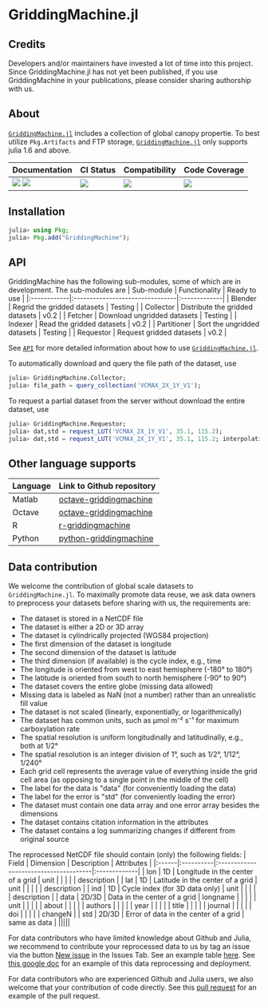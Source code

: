 # GriddingMachine.jl

<!-- Links and shortcuts -->
[gm-url]: https://github.com/CliMA/GriddingMachine.jl
[gm-api]: https://CliMA.github.io/GriddingMachine.jl/stable/API/

[dev-img]: https://img.shields.io/badge/docs-dev-blue.svg
[dev-url]: https://CliMA.github.io/GriddingMachine.jl/dev/

[rel-img]: https://img.shields.io/badge/docs-stable-blue.svg
[rel-url]: https://CliMA.github.io/GriddingMachine.jl/stable/

[st-img]: https://github.com/CliMA/GriddingMachine.jl/workflows/JuliaStable/badge.svg?branch=main
[st-url]: https://github.com/CliMA/GriddingMachine.jl/actions?query=branch%3A"main"++workflow%3A"JuliaStable"

[min-img]: https://github.com/CliMA/GriddingMachine.jl/workflows/Julia-1.6/badge.svg?branch=main
[min-url]: https://github.com/CliMA/GriddingMachine.jl/actions?query=branch%3A"main"++workflow%3A"Julia-1.6"

[cov-img]: https://codecov.io/gh/CliMA/GriddingMachine.jl/branch/main/graph/badge.svg
[cov-url]: https://codecov.io/gh/CliMA/GriddingMachine.jl


## Credits
Developers and/or maintainers have invested a lot of time into this project. Since GriddingMachine.jl has not yet been published, if you use GriddingMachine in your publications, please consider
    sharing authorship with us.


## About
[`GriddingMachine.jl`][gm-url] includes a collection of global canopy propertie. To best utilize `Pkg.Artifacts` and FTP storage, [`GriddingMachine.jl`][gm-url] only supports julia 1.6 and above.

| Documentation                                   | CI Status             | Compatibility           | Code Coverage           |
|:------------------------------------------------|:----------------------|:------------------------|:------------------------|
| [![][dev-img]][dev-url] [![][rel-img]][rel-url] | [![][st-img]][st-url] | [![][min-img]][min-url] | [![][cov-img]][cov-url] |


## Installation
```julia
julia> using Pkg;
julia> Pkg.add("GriddingMachine");
```


## API
GriddingMachine has the following sub-modules, some of which are in development. The sub-modules are
| Sub-module  | Functionality                   | Ready to use |
|:------------|:--------------------------------|:-------------|
| Blender     | Regrid the gridded datasets     | Testing      |
| Collector   | Distribute the gridded datasets | v0.2         |
| Fetcher     | Download ungridded datasets     | Testing      |
| Indexer     | Read the gridded datasets       | v0.2         |
| Partitioner | Sort the ungridded datasets     | Testing      |
| Requestor   | Request gridded datasets        | v0.2         |

See [`API`][gm-api] for more detailed information about how to use [`GriddingMachine.jl`][gm-url].

To automatically download and query the file path of the dataset, use
```julia
julia> GriddingMachine.Collector;
julia> file_path = query_collection('VCMAX_2X_1Y_V1');
```

To request a partial dataset from the server without download the entire dataset, use
```julia
julia> GriddingMachine.Requestor;
julia> dat,std = request_LUT('VCMAX_2X_1Y_V1', 35.1, 115.2);
julia> dat,std = request_LUT('VCMAX_2X_1Y_V1', 35.1, 115.2; interpolation=true);
```


## Other language supports
| Language | Link to Github repository                                                   |
|:---------|:----------------------------------------------------------------------------|
| Matlab   | [octave-griddingmachine](https://github.com/Yujie-W/octave-griddingmachine) |
| Octave   | [octave-griddingmachine](https://github.com/Yujie-W/octave-griddingmachine) |
| R        | [r-griddingmachine](https://github.com/Yujie-W/r-griddingmachine)           |
| Python   | [python-griddingmachine](https://github.com/Yujie-W/python-griddingmachine) |


## Data contribution
We welcome the contribution of global scale datasets to `GriddingMachine.jl`. To maximally promote data reuse, we ask data owners to preprocess your datasets before sharing with us, the requirements
    are:
- The dataset is stored in a NetCDF file
- The dataset is either a 2D or 3D array
- The dataset is cylindrically projected (WGS84 projection)
- The first dimension of the dataset is longitude
- The second dimension of the dataset is latitude
- The third dimension (if available) is the cycle index, e.g., time
- The longitude is oriented from west to east hemisphere (-180° to 180°)
- The latitude is oriented from south to north hemisphere (-90° to 90°)
- The dataset covers the entire globe (missing data allowed)
- Missing data is labeled as NaN (not a number) rather than an unrealistic fill value
- The dataset is not scaled (linearly, exponentially, or logarithmically)
- The dataset has common units, such as μmol m⁻² s⁻¹ for maximum carboxylation rate
- The spatial resolution is uniform longitudinally and latitudinally, e.g., both at 1/2°
- The spatial resolution is an integer division of 1°, such as 1/2°, 1/12°, 1/240°
- Each grid cell represents the average value of everything inside the grid cell area (as opposing to a single point in the middle of the cell)
- The label for the data is "data" (for conveniently loading the data)
- The label for the error is "std" (for conveniently loading the error)
- The dataset must contain one data array and one error array besides the dimensions
- The dataset contains citation information in the attributes
- The dataset contains a log summarizing changes if different from original source

The reprocessed NetCDF file should contain (only) the following fields:
| Field | Dimension | Description                           | Attributes   |
|:------|:----------|:--------------------------------------|:-------------|
| lon   | 1D        | Longitude in the center of a grid     | unit         |
|       |           |                                       | description  |
| lat   | 1D        | Latitude in the center of a grid      | unit         |
|       |           |                                       | description  |
| ind   | 1D        | Cycle index (for 3D data only)        | unit         |
|       |           |                                       | description  |
| data  | 2D/3D     | Data in the center of a grid          | longname     |
|       |           |                                       | unit         |
|       |           |                                       | about        |
|       |           |                                       | authors      |
|       |           |                                       | year         |
|       |           |                                       | title        |
|       |           |                                       | journal      |
|       |           |                                       | doi          |
|       |           |                                       | changeN      |
| std   | 2D/3D     | Error of data in the center of a grid | same as data |
|||||

For data contributors who have limited knowledge about Github and Julia, we recommend to contribute your reprocessed data to us by tag an issue via the button
    [New issue](https://github.com/CliMA/GriddingMachine.jl/issues) in the Issues Tab. See an example table [here](https://github.com/CliMA/GriddingMachine.jl/issues/62#issuecomment-1097063134). See
    [this google doc](https://docs.google.com/document/d/1Q1M9SZAG_domwy8Awe5iFNZRv53RDkNG29qVuQQFYG4/edit?usp=sharing) for an example of this data reprocessing and deployment.

For data contributors who are experienced Github and Julia users, we also welcome that your contribution of code directly. See this [pull request](https://github.com/CliMA/GriddingMachine.jl/pull/68)
    for an example of the pull request.
